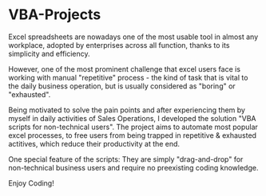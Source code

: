 # VBA-Projects
Excel spreadsheets are nowadays one of the most usable tool in almost any workplace, adopted by enterprises across all function, thanks to its simplicity and efficiency.

However, one of the most prominent challenge that excel users face is working with manual "repetitive" process - the kind of task that is vital to the daily business operation, but is usually considered as "boring" or "exhausted".

Being motivated to solve the pain points and after experiencing them by myself in daily activities of Sales Operations, I developed the solution "VBA scripts for non-technical users". The project aims to automate most popular excel processes, to free users from being trapped in repetitive & exhausted actitives, which reduce their productivity at the end.

One special feature of the scripts: They are simply "drag-and-drop" for non-technical business users and require no preexisting coding knowledge.

Enjoy Coding!
